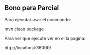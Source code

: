 ## Bono para Parcial

Para ejecutar usar el commando:

mvn clean package

Para ver que ejecute ver en el la pagina: 

http://localhost:36000/
